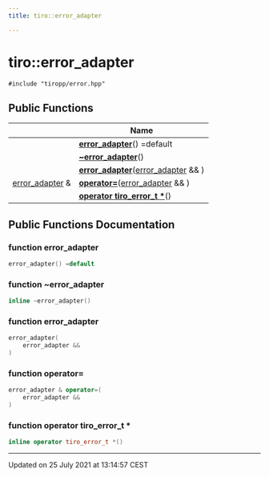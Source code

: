 ```yaml
---
title: tiro::error_adapter

---
```


# tiro::error_adapter






`#include "tiropp/error.hpp"`

## Public Functions

|                | Name           |
| -------------- | -------------- |
| | **[error_adapter](/docs/api/classes/classtiro_1_1error__adapter#function-error_adapter)**() =default |
| | **[~error_adapter](/docs/api/classes/classtiro_1_1error__adapter#function-~error_adapter)**() |
| | **[error_adapter](/docs/api/classes/classtiro_1_1error__adapter#function-error_adapter)**([error_adapter](/docs/api/classes/classtiro_1_1error__adapter) && ) |
| [error_adapter](/docs/api/classes/classtiro_1_1error__adapter) & | **[operator=](/docs/api/classes/classtiro_1_1error__adapter#function-operator=)**([error_adapter](/docs/api/classes/classtiro_1_1error__adapter) && ) |
| | **[operator tiro_error_t *](/docs/api/classes/classtiro_1_1error__adapter#function-operator-tiro_error_t-*)**() |

## Public Functions Documentation

### function error_adapter

```cpp
error_adapter() =default
```


### function ~error_adapter

```cpp
inline ~error_adapter()
```


### function error_adapter

```cpp
error_adapter(
    error_adapter && 
)
```


### function operator=

```cpp
error_adapter & operator=(
    error_adapter && 
)
```


### function operator tiro_error_t *

```cpp
inline operator tiro_error_t *()
```


-------------------------------

Updated on 25 July 2021 at 13:14:57 CEST